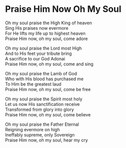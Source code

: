 # Praise Him Now Oh My Soul

Oh my soul praise the High King of heaven  
Sing His praises now evermore  
For He lifts my life up to highest heaven  
Praise Him now, oh my soul, come adore

Oh my soul praise the Lord most High  
And to His feet your tribute bring  
A sacrifice to our God Adonai  
Praise Him now, oh my soul, come and sing

Oh my soul praise the Lamb of God  
Who with His blood has purchased me  
To Him be the greatest laud  
Praise Him now, oh my soul, come be free

Oh my soul praise the Spirit most holy  
Let us now His sanctification receive  
Transformed from glory into glory  
Praise Him now, oh my soul, come believe

Oh my soul praise the Father Eternal  
Reigning evermore on high  
Ineffably supreme, only Sovereign  
Praise Him now, oh my soul, hear my cry
